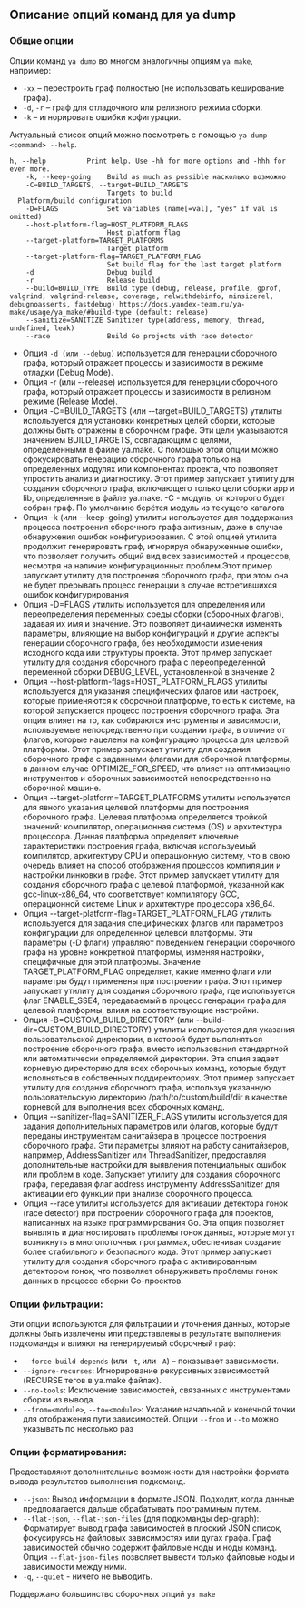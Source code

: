 ## Описание опций команд для ya dump

### Общие опции
Опции команд `ya dump` во многом аналогичны опциям `ya make`, например:
* `-xx` – перестроить граф полностью (не использовать кеширование графа).
* `-d`, `-r` – граф для отладочного или релизного режима сборки.
* `-k` – игнорировать ошибки кофигурации.

Актуальный список опций можно посмотреть с помощью `ya dump <command> --help`. 
```
h, --help          Print help. Use -hh for more options and -hhh for even more.
    -k, --keep-going    Build as much as possible насколько возможно
    -C=BUILD_TARGETS, --target=BUILD_TARGETS
                        Targets to build
  Platform/build configuration
    -D=FLAGS            Set variables (name[=val], "yes" if val is omitted)
    --host-platform-flag=HOST_PLATFORM_FLAGS
                        Host platform flag
    --target-platform=TARGET_PLATFORMS
                        Target platform
    --target-platform-flag=TARGET_PLATFORM_FLAG
                        Set build flag for the last target platform
    -d                  Debug build
    -r                  Release build
    --build=BUILD_TYPE  Build type (debug, release, profile, gprof, valgrind, valgrind-release, coverage, relwithdebinfo, minsizerel, debugnoasserts, fastdebug) https://docs.yandex-team.ru/ya-make/usage/ya_make/#build-type (default: release)
    --sanitize=SANITIZE Sanitizer type(address, memory, thread, undefined, leak)
    --race              Build Go projects with race detector
```







* Опция `-d (или --debug)` используется для генерации сборочного графа, который отражает процессы и зависимости в режиме отладки (Debug Mode).
* Опция -r (или --release) используется для генерации сборочного графа, который отражает процессы и зависимости в релизном режиме (Release Mode).
* Опция -C=BUILD_TARGETS (или --target=BUILD_TARGETS) утилиты используется для установки конкретных целей сборки, которые должны быть отражены в сборочном графе. Эти цели указываются значением BUILD_TARGETS, совпадающим с целями, определенными в файле ya.make. С помощью этой опции можно сфокусировать генерацию сборочного графа только на определенных модулях или компонентах проекта, что позволяет упростить анализ и диагностику. Этот пример запускает утилиту для создания сборочного графа, включающего только цели сборки app и lib, определенные в файле ya.make. -C - модуль, от которого будет собран граф. По умолчанию берётся модуль из текущего каталога
* Опция -k (или --keep-going) утилиты используется для поддержания процесса построения сборочного графа активным, даже в случае обнаружения ошибок конфигурирования. С этой опцией утилита продолжит генерировать граф, игнорируя обнаруженные ошибки, что позволяет получить общий вид всех зависимостей и процессов, несмотря на наличие конфигурационных проблем.Этот пример запускает утилиту для построения сборочного графа, при этом она не будет прерывать процесс генерации в случае встретившихся ошибок конфигурирования
* Опция -D=FLAGS утилиты используется для определения или переопределения переменных среды сборки (сборочных флагов), задавая их имя и значение. Это позволяет динамически изменять параметры, влияющие на выбор конфигураций и другие аспекты генерации сборочного графа, без необходимости изменения исходного кода или структуры проекта. Этот пример запускает утилиту для создания сборочного графа с переопределенной переменной сборки DEBUG_LEVEL, установленной в значение 2
* Опция --host-platform-flags=HOST_PLATFORM_FLAGS утилиты используется для указания специфических флагов или настроек, которые применяются к сборочной платформе, то есть к системе, на которой запускается процесс построения сборочного графа. Эта опция влияет на то, как собираются инструменты и зависимости, используемые непосредственно при создании графа, в отличие от флагов, которые нацелены на конфигурацию процесса для целевой платформы. Этот пример запускает утилиту для создания сборочного графа с заданными флагами для сборочной платформы, в данном случае OPTIMIZE_FOR_SPEED, что влияет на оптимизацию инструментов и сборочных зависимостей непосредственно на сборочной машине.
* Опция --target-platform=TARGET_PLATFORMS утилиты используется для явного указания целевой платформы для построения сборочного графа. Целевая платформа определяется тройкой значений: компилятор, операционная система (OS) и архитектура процессора. Данная платформа определяет ключевые характеристики построения графа, включая используемый компилятор, архитектуру CPU и операционную систему, что в свою очередь влияет на способ отображения процессов компиляции и настройки линковки в графе. Этот пример запускает утилиту для создания сборочного графа с целевой платформой, указанной как gcc-linux-x86_64, что соответствует компилятору GCC, операционной системе Linux и архитектуре процессора x86_64.
* Опция --target-platform-flag=TARGET_PLATFORM_FLAG утилиты используется для задания специфических флагов или параметров конфигурации для определенной целевой платформы. Эти параметры (-D флаги) управляют поведением генерации сборочного графа на уровне конкретной платформы, изменяя настройки, специфичные для этой платформы. Значение TARGET_PLATFORM_FLAG определяет, какие именно флаги или параметры будут применены при построении графа. Этот пример запускает утилиту для создания сборочного графа, где используется флаг ENABLE_SSE4, передаваемый в процесс генерации графа для целевой платформы, влияя на соответствующие настройки.
* Опция -B=CUSTOM_BUILD_DIRECTORY (или --build-dir=CUSTOM_BUILD_DIRECTORY) утилиты используется для указания пользовательской директории, в которой будет выполняться построение сборочного графа, вместо использования стандартной или автоматически определяемой директории. Эта опция задает корневую директорию для всех сборочных команд, которые будут исполняться в собственных поддиректориях. Этот пример запускает утилиту для создания сборочного графа, используя указанную пользовательскую директорию /path/to/custom/build/dir в качестве корневой для выполнения всех сборочных команд.
* Опция --sanitizer-flag=SANITIZER_FLAGS утилиты используется для задания дополнительных параметров или флагов, которые будут переданы инструментам санитайзера в процессе построения сборочного графа. Эти параметры влияют на работу санитайзеров, например, AddressSanitizer или ThreadSanitizer, предоставляя дополнительные настройки для выявления потенциальных ошибок или проблем в коде. Запускает утилиту для создания сборочного графа, передавая флаг address инструменту AddressSanitizer для активации его функций при анализе сборочного процесса.
* Опция --race утилиты используется для активации детектора гонок (race detector) при построении сборочного графа для проектов, написанных на языке программирования Go. Эта опция позволяет выявлять и диагностировать проблемы гонок данных, которые могут возникнуть в многопоточных программах, обеспечивая создание более стабильного и безопасного кода.
Этот пример запускает утилиту для создания сборочного графа с активированным детектором гонок, что позволяет обнаруживать проблемы гонок данных в процессе сборки Go-проектов.

### Опции фильтрации:

Эти опции используются для фильтрации и уточнения данных, которые должны быть извлечены или представлены в результате выполнения подкоманды и влияют на генерируемый сборочный граф:
- `--force-build-depends` (или `-t`, или `-A`) – показывает зависимости. 
- `--ignore-recurses`: Игнорирование рекурсивных зависимостей (RECURSE тегов в ya.make файлах).
- `--no-tools`: Исключение зависимостей, связанных с инструментами сборки из вывода.
- `--from=<module>`, `--to=<module>`: Указание начальной и конечной точки для отображения пути зависимостей. Опции `--from` и `--to` можно указывать по несколько раз

### Опции форматирования:

Предоставляют дополнительные возможности для настройки формата вывода результатов выполнения подкоманд.

- `--json`: Вывод информации в формате JSON. Подходит, когда данные предполагается дальше обрабатывать программным путем.
- `--flat-json`, `--flat-json-files` (для подкоманды dep-graph):  Форматирует вывод графа зависимостей в плоский JSON список, фокусируясь на файловых зависимостях или дугах графа. Граф зависимостей обычно содержит файловые ноды и ноды команд. Опция `--flat-json-files` позволяет вывести только файловые ноды и зависимости между ними.
- `-q`, `--quiet` - ничего не выводить.

Поддержано большинство сборочных опций `ya make`
